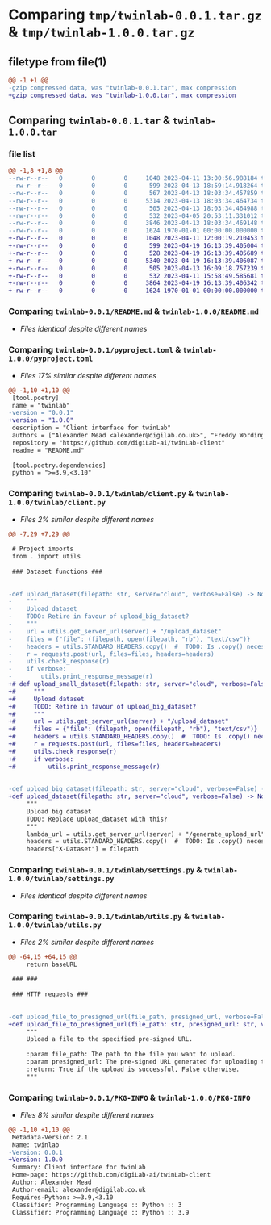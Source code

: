# Comparing `tmp/twinlab-0.0.1.tar.gz` & `tmp/twinlab-1.0.0.tar.gz`

## filetype from file(1)

```diff
@@ -1 +1 @@
-gzip compressed data, was "twinlab-0.0.1.tar", max compression
+gzip compressed data, was "twinlab-1.0.0.tar", max compression
```

## Comparing `twinlab-0.0.1.tar` & `twinlab-1.0.0.tar`

### file list

```diff
@@ -1,8 +1,8 @@
--rw-r--r--   0        0        0     1048 2023-04-11 13:00:56.988184 twinlab-0.0.1/README.md
--rw-r--r--   0        0        0      599 2023-04-13 18:59:14.918264 twinlab-0.0.1/pyproject.toml
--rw-r--r--   0        0        0      567 2023-04-13 18:03:34.457859 twinlab-0.0.1/twinlab/__init__.py
--rw-r--r--   0        0        0     5314 2023-04-13 18:03:34.464734 twinlab-0.0.1/twinlab/client.py
--rw-r--r--   0        0        0      505 2023-04-13 18:03:34.464988 twinlab-0.0.1/twinlab/plotting.py
--rw-r--r--   0        0        0      532 2023-04-05 20:53:11.331012 twinlab-0.0.1/twinlab/settings.py
--rw-r--r--   0        0        0     3846 2023-04-13 18:03:34.469148 twinlab-0.0.1/twinlab/utils.py
--rw-r--r--   0        0        0     1624 1970-01-01 00:00:00.000000 twinlab-0.0.1/PKG-INFO
+-rw-r--r--   0        0        0     1048 2023-04-11 12:00:19.210453 twinlab-1.0.0/README.md
+-rw-r--r--   0        0        0      599 2023-04-19 16:13:39.405004 twinlab-1.0.0/pyproject.toml
+-rw-r--r--   0        0        0      528 2023-04-19 16:13:39.405689 twinlab-1.0.0/twinlab/__init__.py
+-rw-r--r--   0        0        0     5340 2023-04-19 16:13:39.406087 twinlab-1.0.0/twinlab/client.py
+-rw-r--r--   0        0        0      505 2023-04-13 16:09:18.757239 twinlab-1.0.0/twinlab/plotting.py
+-rw-r--r--   0        0        0      532 2023-04-11 15:58:49.585681 twinlab-1.0.0/twinlab/settings.py
+-rw-r--r--   0        0        0     3864 2023-04-19 16:13:39.406342 twinlab-1.0.0/twinlab/utils.py
+-rw-r--r--   0        0        0     1624 1970-01-01 00:00:00.000000 twinlab-1.0.0/PKG-INFO
```

### Comparing `twinlab-0.0.1/README.md` & `twinlab-1.0.0/README.md`

 * *Files identical despite different names*

### Comparing `twinlab-0.0.1/pyproject.toml` & `twinlab-1.0.0/pyproject.toml`

 * *Files 17% similar despite different names*

```diff
@@ -1,10 +1,10 @@
 [tool.poetry]
 name = "twinlab"
-version = "0.0.1"
+version = "1.0.0"
 description = "Client interface for twinLab"
 authors = ["Alexander Mead <alexander@digilab.co.uk>", "Freddy Wordingham <freddy@digilab.co.uk>"]
 repository = "https://github.com/digiLab-ai/twinLab-client"
 readme = "README.md"
 
 [tool.poetry.dependencies]
 python = ">=3.9,<3.10"
```

### Comparing `twinlab-0.0.1/twinlab/client.py` & `twinlab-1.0.0/twinlab/client.py`

 * *Files 2% similar despite different names*

```diff
@@ -7,29 +7,29 @@
 
 # Project imports
 from . import utils
 
 ### Dataset functions ###
 
 
-def upload_dataset(filepath: str, server="cloud", verbose=False) -> None:
-    """
-    Upload dataset
-    TODO: Retire in favour of upload_big_dataset?
-    """
-    url = utils.get_server_url(server) + "/upload_dataset"
-    files = {"file": (filepath, open(filepath, "rb"), "text/csv")}
-    headers = utils.STANDARD_HEADERS.copy()  #  TODO: Is .copy() necessary?
-    r = requests.post(url, files=files, headers=headers)
-    utils.check_response(r)
-    if verbose:
-        utils.print_response_message(r)
+# def upload_small_dataset(filepath: str, server="cloud", verbose=False) -> None:
+#     """
+#     Upload dataset
+#     TODO: Retire in favour of upload_big_dataset?
+#     """
+#     url = utils.get_server_url(server) + "/upload_dataset"
+#     files = {"file": (filepath, open(filepath, "rb"), "text/csv")}
+#     headers = utils.STANDARD_HEADERS.copy()  #  TODO: Is .copy() necessary?
+#     r = requests.post(url, files=files, headers=headers)
+#     utils.check_response(r)
+#     if verbose:
+#         utils.print_response_message(r)
 
 
-def upload_big_dataset(filepath: str, server="cloud", verbose=False) -> None:
+def upload_dataset(filepath: str, server="cloud", verbose=False) -> None:
     """
     Upload big dataset
     TODO: Replace upload_dataset with this?
     """
     lambda_url = utils.get_server_url(server) + "/generate_upload_url"
     headers = utils.STANDARD_HEADERS.copy()  #  TODO: Is .copy() necessary?
     headers["X-Dataset"] = filepath
```

### Comparing `twinlab-0.0.1/twinlab/settings.py` & `twinlab-1.0.0/twinlab/settings.py`

 * *Files identical despite different names*

### Comparing `twinlab-0.0.1/twinlab/utils.py` & `twinlab-1.0.0/twinlab/utils.py`

 * *Files 2% similar despite different names*

```diff
@@ -64,15 +64,15 @@
     return baseURL
 
 ### ###
 
 ### HTTP requests ###
 
 
-def upload_file_to_presigned_url(file_path, presigned_url, verbose=False):
+def upload_file_to_presigned_url(file_path: str, presigned_url: str, verbose=False) -> None:
     """
     Upload a file to the specified pre-signed URL.
 
     :param file_path: The path to the file you want to upload.
     :param presigned_url: The pre-signed URL generated for uploading the file.
     :return: True if the upload is successful, False otherwise.
     """
```

### Comparing `twinlab-0.0.1/PKG-INFO` & `twinlab-1.0.0/PKG-INFO`

 * *Files 8% similar despite different names*

```diff
@@ -1,10 +1,10 @@
 Metadata-Version: 2.1
 Name: twinlab
-Version: 0.0.1
+Version: 1.0.0
 Summary: Client interface for twinLab
 Home-page: https://github.com/digiLab-ai/twinLab-client
 Author: Alexander Mead
 Author-email: alexander@digilab.co.uk
 Requires-Python: >=3.9,<3.10
 Classifier: Programming Language :: Python :: 3
 Classifier: Programming Language :: Python :: 3.9
```

